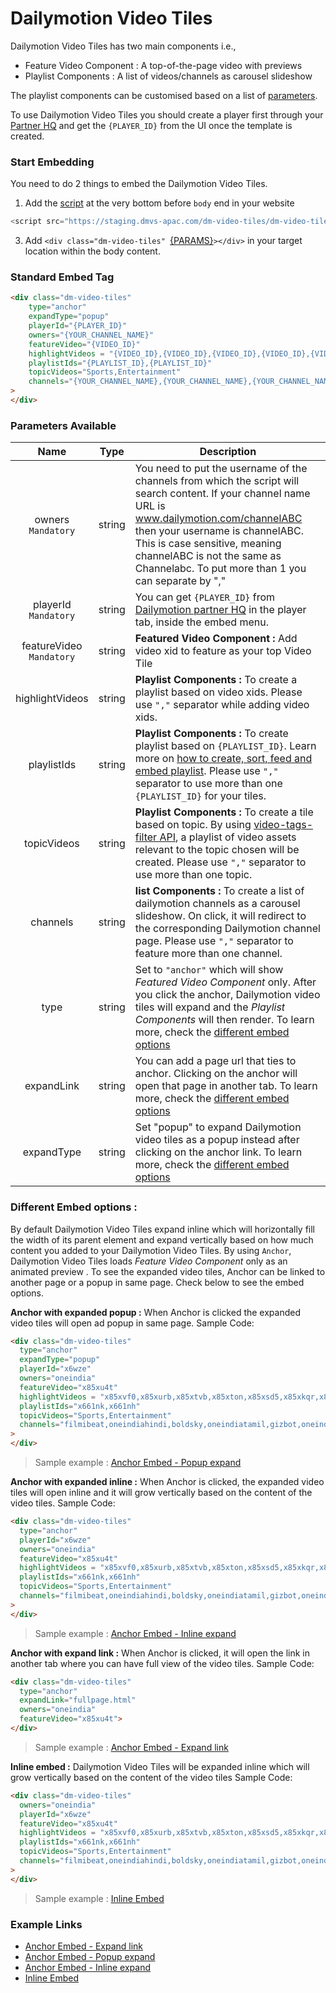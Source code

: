 # Dailymotion Video Tiles

Dailymotion Video Tiles has two main components i.e., 
- Feature Video Component : A top-of-the-page video with previews
- Playlist Components : A list of videos/channels as carousel slideshow

The playlist components can be customised based on a list of [parameters](#parameters-available). 

To use Dailymotion Video Tiles you should create a player first through your [Partner HQ](https://www.dailymotion.com/partner/embed/players) and get the `{PLAYER_ID}` from the UI once the template is created.


### Start Embedding

You need to do 2 things to embed the Dailymotion Video Tiles.

1. Add the [script](https://staging.dmvs-apac.com/dm-video-tiles/dm-video-tiles.js) at the very bottom before `body` end in your website
```js
<script src="https://staging.dmvs-apac.com/dm-video-tiles/dm-video-tiles.js"></script>
```
3. Add `<div class="dm-video-tiles" `[{PARAMS}](#parameters-available)`></div>` in your target location within the body content.


### Standard Embed Tag

```html
<div class="dm-video-tiles"
    type="anchor"
    expandType="popup"
    playerId="{PLAYER_ID}"
    owners="{YOUR_CHANNEL_NAME}"
    featureVideo="{VIDEO_ID}"
    highlightVideos = "{VIDEO_ID},{VIDEO_ID},{VIDEO_ID},{VIDEO_ID},{VIDEO_ID}"
    playlistIds="{PLAYLIST_ID},{PLAYLIST_ID}"
    topicVideos="Sports,Entertainment"
    channels="{YOUR_CHANNEL_NAME},{YOUR_CHANNEL_NAME},{YOUR_CHANNEL_NAME},{YOUR_CHANNEL_NAME}" 
>
</div>
```

### Parameters Available

| Name | Type | Description |
| :---: | :---: | --- |
| owners <br /> `Mandatory` | string | You need to put the username of the channels from which the script will search content. If your channel name URL is www.dailymotion.com/channelABC then your username is channelABC. This is case sensitive, meaning channelABC is not the same as Channelabc. To put more than 1 you can separate by ","
| playerId <br /> `Mandatory` | string | You can get `{PLAYER_ID}` from [Dailymotion partner HQ](https://www.dailymotion.com/partner/embed/players) in the player tab, inside the embed menu. |
| featureVideo <br /> `Mandatory` | string | **Featured Video Component :** Add video xid to feature as your top Video Tile|
| highlightVideos | string | **Playlist Components :** To create a playlist based on video xids. Please use `","` separator while adding video xids.|
| playlistIds | string | **Playlist Components :** To create playlist based on `{PLAYLIST_ID}`. Learn more on [how to create, sort, feed and embed playlist](https://faq.dailymotion.com/hc/en-us/sections/360003674799-Playlist).  Please use `","` separator to use more than one `{PLAYLIST_ID}` for your tiles. |
| topicVideos | string | **Playlist Components :** To create a tile based on topic. By using [video-tags-filter API](https://developer.dailymotion.com/api/#video-tags-filter), a playlist of video assets relevant to the topic chosen will be created. Please use `","` separator to use more than one topic.  |
| channels | string | **list Components :** To create a list of dailymotion channels as a carousel slideshow. On click, it will redirect to the corresponding Dailymotion channel page. Please use `","` separator to feature more than one channel.  |
| type | string | Set to `"anchor"` which will show *Featured Video Component* only. After you click the anchor, Dailymotion video tiles will expand and the *Playlist Components* will then render. To learn more, check the [different embed options](#different-embed-options-) |
| expandLink | string | You can add a page url that ties to anchor. Clicking on the anchor will open that page in another tab. To learn more, check the [different embed options](#different-embed-options) |
| expandType | string | Set "popup" to expand Dailymotion video tiles as a popup instead after clicking on the anchor link. To learn more, check the [different embed options](#different-embed-options) |

### Different Embed options :
By default Dailymotion Video Tiles expand inline which will horizontally fill the width of its parent element and expand vertically based on how much content you added to your Dailymotion Video Tiles. By using `Anchor`, Dailymotion Video Tiles loads *Feature Video Component* only as an animated preview . To see the expanded video tiles, Anchor can be linked to another page or a popup in same page. Check below to see the embed options.
    
**Anchor with expanded popup :** When Anchor is clicked the expanded video tiles will open ad popup in same page.
Sample Code: 
```html
<div class="dm-video-tiles"
  type="anchor"
  expandType="popup"
  playerId="x6wze"
  owners="oneindia"
  featureVideo="x85xu4t"
  highlightVideos = "x85xvf0,x85xurb,x85xtvb,x85xton,x85xsd5,x85xkqr,x85xjt5"
  playlistIds="x661nk,x661nh"
  topicVideos="Sports,Entertainment"
  channels="filmibeat,oneindiahindi,boldsky,oneindiatamil,gizbot,oneindiatelugu,drivespark,oneindiamalayalam" 
>
</div>
```
> Sample example : [Anchor Embed - Popup expand](https://staging.dmvs-apac.com/dm-video-tiles/lab/anchor_expand_popup.html)

**Anchor with expanded inline :** When Anchor is clicked, the expanded video tiles will open inline and it will grow vertically based on the content of the video tiles.
Sample Code: 
```html
<div class="dm-video-tiles"
  type="anchor"
  playerId="x6wze"
  owners="oneindia"
  featureVideo="x85xu4t"
  highlightVideos = "x85xvf0,x85xurb,x85xtvb,x85xton,x85xsd5,x85xkqr,x85xjt5"
  playlistIds="x661nk,x661nh"
  topicVideos="Sports,Entertainment"
  channels="filmibeat,oneindiahindi,boldsky,oneindiatamil,gizbot,oneindiatelugu,drivespark,oneindiamalayalam" 
>
</div>
```
> Sample example : [Anchor Embed - Inline expand](https://staging.dmvs-apac.com/dm-video-tiles/lab/anchor_expand_inline.html)

**Anchor with expand link :** When Anchor is clicked, it will open the link in another tab where you can have full view of the video tiles.
Sample Code: 
```html
<div class="dm-video-tiles"
  type="anchor"
  expandLink="fullpage.html"
  owners="oneindia"
  featureVideo="x85xu4t">
</div>
```
> Sample example : [Anchor Embed - Expand link](https://staging.dmvs-apac.com/dm-video-tiles/lab/anchor_expand_link.html)

**Inline embed :** Dailymotion Video Tiles will be expanded inline which will grow vertically based on the content of the video tiles
Sample Code: 
```html
<div class="dm-video-tiles"
  owners="oneindia"
  playerId="x6wze"
  featureVideo="x85xu4t"
  highlightVideos = "x85xvf0,x85xurb,x85xtvb,x85xton,x85xsd5,x85xkqr,x85xjt5"
  playlistIds="x661nk,x661nh"
  topicVideos="Sports,Entertainment"
  channels="filmibeat,oneindiahindi,boldsky,oneindiatamil,gizbot,oneindiatelugu,drivespark,oneindiamalayalam"
>
</div>
```
> Sample example : [Inline Embed](https://staging.dmvs-apac.com/dm-video-tiles/lab/inline_embed.html)

### Example Links
- [Anchor Embed - Expand link](https://staging.dmvs-apac.com/dm-video-tiles/lab/anchor_expand_link.html)
- [Anchor Embed - Popup expand](https://staging.dmvs-apac.com/dm-video-tiles/lab/anchor_expand_popup.html)
- [Anchor Embed - Inline expand](https://staging.dmvs-apac.com/dm-video-tiles/lab/anchor_expand_inline.html)
- [Inline Embed](https://staging.dmvs-apac.com/dm-video-tiles/lab/inline_embed.html)
